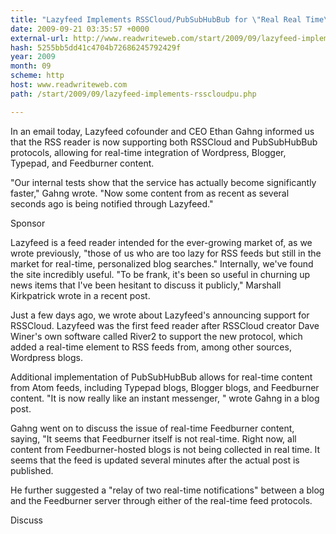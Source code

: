 ```yaml
---
title: "Lazyfeed Implements RSSCloud/PubSubHubBub for \"Real Real Time\""
date: 2009-09-21 03:35:57 +0000
external-url: http://www.readwriteweb.com/start/2009/09/lazyfeed-implements-rsscloudpu.php
hash: 5255bb5dd41c4704b72686245792429f
year: 2009
month: 09
scheme: http
host: www.readwriteweb.com
path: /start/2009/09/lazyfeed-implements-rsscloudpu.php

---
```


In an email today, Lazyfeed cofounder and CEO Ethan Gahng informed us that the RSS reader is now supporting both RSSCloud and PubSubHubBub protocols, allowing for real-time integration of Wordpress, Blogger, Typepad, and Feedburner content.


"Our internal tests show that the service has actually become significantly faster," Gahng wrote. "Now some content from as recent as several seconds ago is being notified through Lazyfeed."

Sponsor


Lazyfeed is a feed reader intended for the ever-growing market of, as we wrote previously, "those of us who are too lazy for RSS feeds but still in the market for real-time, personalized blog searches." Internally, we've found the site incredibly useful. "To be frank, it's been so useful in churning up news items that I've been hesitant to discuss it publicly," Marshall Kirkpatrick wrote in a recent post.


Just a few days ago, we wrote about Lazyfeed's announcing support for RSSCloud. Lazyfeed was the first feed reader after RSSCloud creator Dave Winer's own software called River2 to support the new protocol, which added a real-time element to RSS feeds from, among other sources, Wordpress blogs.


Additional implementation of PubSubHubBub allows for real-time content from Atom feeds, including Typepad blogs, Blogger blogs, and Feedburner content. "It is now really like an instant messenger, " wrote Gahng in a blog post.


Gahng went on to discuss the issue of real-time Feedburner content, saying, "It seems that Feedburner itself is not real-time. Right now, all content from Feedburner-hosted blogs is not being collected in real time. It seems that the feed is updated several minutes after the actual post is published.


He further suggested a "relay of two real-time notifications" between a blog and the Feedburner server through either of the real-time feed protocols.

Discuss

        

